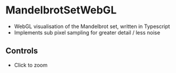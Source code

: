 # MandelbrotSetWebGL

- WebGL visualisation of the Mandelbrot set, written in Typescript
- Implements sub pixel sampling for greater detail / less noise

## Controls

- Click to zoom
